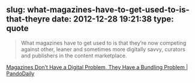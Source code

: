 slug: what-magazines-have-to-get-used-to-is-that-theyre
date: 2012-12-28 19:21:38
type: quote
---

> What magazines have to get used to is that they’re now competing against other, leaner and sometimes more digitally savvy, curators and publishers in the content marketplace.

[Magazines Don’t Have a Digital Problem, They Have a Bundling Problem | PandoDaily](http://pandodaily.com/2012/08/13/magazines-dont-have-a-digital-problem-they-have-a-bundling-problem/)
